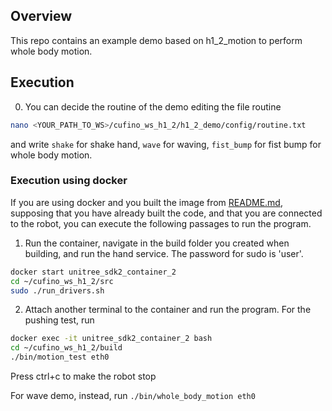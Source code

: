 <!-- GETTING STARTED -->
## Overview
This repo contains an example demo based on h1_2_motion to perform whole body motion.
 

## Execution
0. You can decide the routine of the demo editing the file routine
```sh
nano <YOUR_PATH_TO_WS>/cufino_ws_h1_2/h1_2_demo/config/routine.txt
```
and write `shake` for shake hand, `wave` for waving, `fist_bump` for fist bump for whole body motion.

### Execution using docker
If you are using docker and you built the image from [README.md](https://github.com/francescocufino/unitree_h1_2/README.md), supposing that you have already built the code, and that you are connected to the robot, you can execute the following passages to run the program.

1. Run the container, navigate in the build folder you created when building, and run the hand service. The password for sudo is 'user'.
```sh
docker start unitree_sdk2_container_2
cd ~/cufino_ws_h1_2/src
sudo ./run_drivers.sh
```

2. Attach another terminal to the container and run the program. For the pushing test, run
```sh
docker exec -it unitree_sdk2_container_2 bash
cd ~/cufino_ws_h1_2/build
./bin/motion_test eth0
```
Press ctrl+c to make the robot stop

For wave demo, instead, run ``./bin/whole_body_motion eth0``




   
   
   
   
   
   
   
   
   
   
   
   
   
   
   

